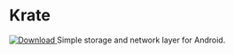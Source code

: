 # Krate
[ ![Download](https://api.bintray.com/packages/lamartio/Krate/Krate/images/download.svg) ](https://bintray.com/lamartio/Krate/Krate/_latestVersion) 
Simple storage and network layer for Android.

